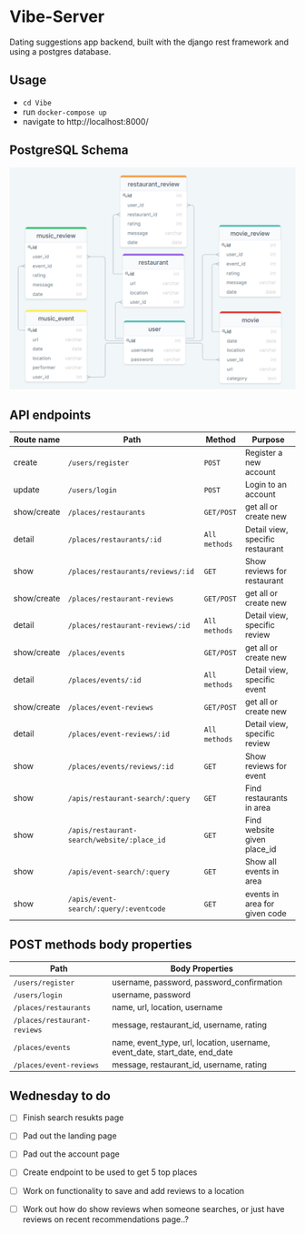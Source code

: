 # Vibe-Server

Dating suggestions app backend, built with the django rest framework and using a postgres database.

## Usage

- `cd Vibe`
- run `docker-compose up`
- navigate to http://localhost:8000/


## PostgreSQL Schema

<img src="db_schema.png" width="700">

## API endpoints

| Route name   | Path                                            | Method        | Purpose                            |
| ------------ | ----------------------------------------------- | ------------- | ---------------------------------- |
| create       | `/users/register`                               | `POST`        | Register a new account             |
| update       | `/users/login`                                  | `POST`        | Login to an account                |
| show/create  | `/places/restaurants`                           | `GET/POST`    | get all or create new              |
| detail       | `/places/restaurants/:id`                       | `All methods` | Detail view, specific restaurant   |
| show         | `/places/restaurants/reviews/:id`               | `GET`         | Show reviews for restaurant        |
| show/create  | `/places/restaurant-reviews`                    | `GET/POST`    | get all or create new              |
| detail       | `/places/restaurant-reviews/:id`                | `All methods` | Detail view, specific review       |
| show/create  | `/places/events`                                | `GET/POST`    | get all or create new              |
| detail       | `/places/events/:id`                            | `All methods` | Detail view, specific event        |
| show/create  | `/places/event-reviews`                         | `GET/POST`    | get all or create new              |
| detail       | `/places/event-reviews/:id`                     | `All methods` | Detail view, specific review       |
| show         | `/places/events/reviews/:id`                    | `GET`         | Show reviews for event             |
| show         | `/apis/restaurant-search/:query`                | `GET`         | Find restaurants in area           |
| show         | `/apis/restaurant-search/website/:place_id`     | `GET`         | Find website given place_id        |
| show         | `/apis/event-search/:query`                     | `GET`         | Show all events in area            |
| show         | `/apis/event-search/:query/:eventcode`          | `GET`         | events in area for given code      |


## POST methods body properties

| Path                                      |  Body Properties                                                            |
| ----------------------------------------- | --------------------------------------------------------------------------- |
| `/users/register`                         | username, password, password_confirmation                                   |
| `/users/login`                            | username, password                                                          |
| `/places/restaurants`                     | name, url, location, username                                               |
| `/places/restaurant-reviews`              | message, restaurant_id, username, rating                                    |
| `/places/events`                          | name, event_type, url, location, username, event_date, start_date, end_date |
| `/places/event-reviews`                   | message, restaurant_id, username, rating                                    |

## Wednesday to do

- [ ] Finish search resukts page
- [ ] Pad out the landing page
- [ ] Pad out the account page
- [ ] Create endpoint to be used to get 5 top places
- [ ] Work on functionality to save and add reviews to a location
- [ ] Work out how do show reviews when someone searches, or just have reviews on recent recommendations page..?

